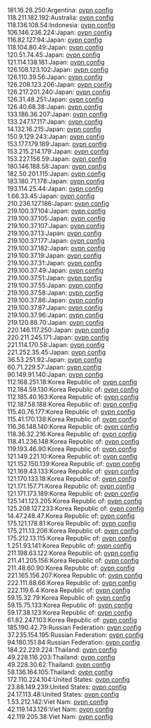 181.16.28.250:Argentina: [ovpn config](vpn/181_16_28_250.ovpn)  
118.211.182.192:Australia: [ovpn config](vpn/118_211_182_192.ovpn)  
118.136.108.54:Indonesia: [ovpn config](vpn/118_136_108_54.ovpn)  
106.146.236.224:Japan: [ovpn config](vpn/106_146_236_224.ovpn)  
116.82.127.94:Japan: [ovpn config](vpn/116_82_127_94.ovpn)  
118.104.80.49:Japan: [ovpn config](vpn/118_104_80_49.ovpn)  
120.51.74.45:Japan: [ovpn config](vpn/120_51_74_45.ovpn)  
121.114.138.181:Japan: [ovpn config](vpn/121_114_138_181.ovpn)  
126.108.123.102:Japan: [ovpn config](vpn/126_108_123_102.ovpn)  
126.110.39.56:Japan: [ovpn config](vpn/126_110_39_56.ovpn)  
126.208.123.206:Japan: [ovpn config](vpn/126_208_123_206.ovpn)  
126.217.201.240:Japan: [ovpn config](vpn/126_217_201_240.ovpn)  
126.31.48.251:Japan: [ovpn config](vpn/126_31_48_251.ovpn)  
126.40.68.38:Japan: [ovpn config](vpn/126_40_68_38.ovpn)  
133.186.36.207:Japan: [ovpn config](vpn/133_186_36_207.ovpn)  
133.247.17.117:Japan: [ovpn config](vpn/133_247_17_117.ovpn)  
14.132.16.215:Japan: [ovpn config](vpn/14_132_16_215.ovpn)  
150.9.129.243:Japan: [ovpn config](vpn/150_9_129_243.ovpn)  
153.177.179.189:Japan: [ovpn config](vpn/153_177_179_189.ovpn)  
153.215.214.179:Japan: [ovpn config](vpn/153_215_214_179.ovpn)  
153.227.156.59:Japan: [ovpn config](vpn/153_227_156_59.ovpn)  
180.146.188.58:Japan: [ovpn config](vpn/180_146_188_58.ovpn)  
182.50.201.115:Japan: [ovpn config](vpn/182_50_201_115.ovpn)  
183.180.71.178:Japan: [ovpn config](vpn/183_180_71_178.ovpn)  
193.114.25.44:Japan: [ovpn config](vpn/193_114_25_44.ovpn)  
1.66.33.45:Japan: [ovpn config](vpn/1_66_33_45.ovpn)  
210.236.127.186:Japan: [ovpn config](vpn/210_236_127_186.ovpn)  
219.100.37.104:Japan: [ovpn config](vpn/219_100_37_104.ovpn)  
219.100.37.105:Japan: [ovpn config](vpn/219_100_37_105.ovpn)  
219.100.37.107:Japan: [ovpn config](vpn/219_100_37_107.ovpn)  
219.100.37.13:Japan: [ovpn config](vpn/219_100_37_13.ovpn)  
219.100.37.177:Japan: [ovpn config](vpn/219_100_37_177.ovpn)  
219.100.37.182:Japan: [ovpn config](vpn/219_100_37_182.ovpn)  
219.100.37.19:Japan: [ovpn config](vpn/219_100_37_19.ovpn)  
219.100.37.31:Japan: [ovpn config](vpn/219_100_37_31.ovpn)  
219.100.37.49:Japan: [ovpn config](vpn/219_100_37_49.ovpn)  
219.100.37.51:Japan: [ovpn config](vpn/219_100_37_51.ovpn)  
219.100.37.55:Japan: [ovpn config](vpn/219_100_37_55.ovpn)  
219.100.37.58:Japan: [ovpn config](vpn/219_100_37_58.ovpn)  
219.100.37.86:Japan: [ovpn config](vpn/219_100_37_86.ovpn)  
219.100.37.87:Japan: [ovpn config](vpn/219_100_37_87.ovpn)  
219.100.37.96:Japan: [ovpn config](vpn/219_100_37_96.ovpn)  
219.120.88.70:Japan: [ovpn config](vpn/219_120_88_70.ovpn)  
220.146.117.250:Japan: [ovpn config](vpn/220_146_117_250.ovpn)  
220.211.245.171:Japan: [ovpn config](vpn/220_211_245_171.ovpn)  
221.114.170.58:Japan: [ovpn config](vpn/221_114_170_58.ovpn)  
221.252.35.45:Japan: [ovpn config](vpn/221_252_35_45.ovpn)  
36.53.251.92:Japan: [ovpn config](vpn/36_53_251_92.ovpn)  
60.71.229.57:Japan: [ovpn config](vpn/60_71_229_57.ovpn)  
90.149.91.140:Japan: [ovpn config](vpn/90_149_91_140.ovpn)  
112.168.251.18:Korea Republic of: [ovpn config](vpn/112_168_251_18.ovpn)  
112.184.59.130:Korea Republic of: [ovpn config](vpn/112_184_59_130.ovpn)  
112.185.40.163:Korea Republic of: [ovpn config](vpn/112_185_40_163.ovpn)  
112.187.58.188:Korea Republic of: [ovpn config](vpn/112_187_58_188.ovpn)  
115.40.76.177:Korea Republic of: [ovpn config](vpn/115_40_76_177.ovpn)  
115.41.170.138:Korea Republic of: [ovpn config](vpn/115_41_170_138.ovpn)  
116.36.148.140:Korea Republic of: [ovpn config](vpn/116_36_148_140.ovpn)  
118.36.32.216:Korea Republic of: [ovpn config](vpn/118_36_32_216.ovpn)  
118.41.236.148:Korea Republic of: [ovpn config](vpn/118_41_236_148.ovpn)  
119.193.46.90:Korea Republic of: [ovpn config](vpn/119_193_46_90.ovpn)  
121.149.221.10:Korea Republic of: [ovpn config](vpn/121_149_221_10.ovpn)  
121.152.150.139:Korea Republic of: [ovpn config](vpn/121_152_150_139.ovpn)  
121.169.43.133:Korea Republic of: [ovpn config](vpn/121_169_43_133.ovpn)  
121.170.133.18:Korea Republic of: [ovpn config](vpn/121_170_133_18.ovpn)  
121.171.157.71:Korea Republic of: [ovpn config](vpn/121_171_157_71.ovpn)  
121.171.173.189:Korea Republic of: [ovpn config](vpn/121_171_173_189.ovpn)  
125.141.123.205:Korea Republic of: [ovpn config](vpn/125_141_123_205.ovpn)  
125.208.127.233:Korea Republic of: [ovpn config](vpn/125_208_127_233.ovpn)  
14.47.248.47:Korea Republic of: [ovpn config](vpn/14_47_248_47.ovpn)  
175.121.178.81:Korea Republic of: [ovpn config](vpn/175_121_178_81.ovpn)  
175.211.13.206:Korea Republic of: [ovpn config](vpn/175_211_13_206.ovpn)  
175.212.13.115:Korea Republic of: [ovpn config](vpn/175_212_13_115.ovpn)  
1.251.93.141:Korea Republic of: [ovpn config](vpn/1_251_93_141.ovpn)  
211.198.63.122:Korea Republic of: [ovpn config](vpn/211_198_63_122.ovpn)  
211.41.205.156:Korea Republic of: [ovpn config](vpn/211_41_205_156.ovpn)  
211.48.60.90:Korea Republic of: [ovpn config](vpn/211_48_60_90.ovpn)  
221.165.156.207:Korea Republic of: [ovpn config](vpn/221_165_156_207.ovpn)  
222.111.88.66:Korea Republic of: [ovpn config](vpn/222_111_88_66.ovpn)  
222.119.6.4:Korea Republic of: [ovpn config](vpn/222_119_6_4.ovpn)  
59.15.32.79:Korea Republic of: [ovpn config](vpn/59_15_32_79.ovpn)  
59.15.75.133:Korea Republic of: [ovpn config](vpn/59_15_75_133.ovpn)  
59.17.38.123:Korea Republic of: [ovpn config](vpn/59_17_38_123.ovpn)  
61.82.247.103:Korea Republic of: [ovpn config](vpn/61_82_247_103.ovpn)  
185.190.42.79:Russian Federation: [ovpn config](vpn/185_190_42_79.ovpn)  
37.235.154.195:Russian Federation: [ovpn config](vpn/37_235_154_195.ovpn)  
94.180.151.84:Russian Federation: [ovpn config](vpn/94_180_151_84.ovpn)  
184.22.229.224:Thailand: [ovpn config](vpn/184_22_229_224.ovpn)  
49.228.116.203:Thailand: [ovpn config](vpn/49_228_116_203.ovpn)  
49.228.30.62:Thailand: [ovpn config](vpn/49_228_30_62.ovpn)  
58.136.164.105:Thailand: [ovpn config](vpn/58_136_164_105.ovpn)  
172.110.224.104:United States: [ovpn config](vpn/172_110_224_104.ovpn)  
23.88.149.239:United States: [ovpn config](vpn/23_88_149_239.ovpn)  
24.17.113.48:United States: [ovpn config](vpn/24_17_113_48.ovpn)  
1.53.212.142:Viet Nam: [ovpn config](vpn/1_53_212_142.ovpn)  
42.119.143.126:Viet Nam: [ovpn config](vpn/42_119_143_126.ovpn)  
42.119.205.38:Viet Nam: [ovpn config](vpn/42_119_205_38.ovpn)  
